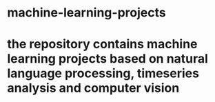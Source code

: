 # machine-learning-projects
# the repository contains machine learning projects based on natural language processing, timeseries analysis and computer vision
